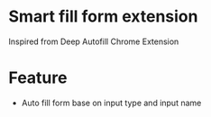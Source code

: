 # Smart fill form extension
Inspired from Deep Autofill Chrome Extension

# Feature
- Auto fill form base on input type and input name